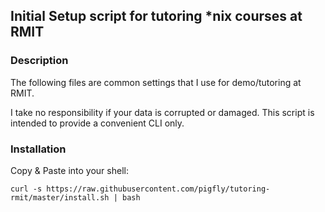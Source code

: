## Initial Setup script for tutoring *nix courses at RMIT

### Description
The following files are common settings that I use for demo/tutoring at RMIT.

I take no responsibility if your data is corrupted or damaged. This script is intended to provide
a convenient CLI only.

### Installation
Copy & Paste into your shell:

`curl -s https://raw.githubusercontent.com/pigfly/tutoring-rmit/master/install.sh | bash`
